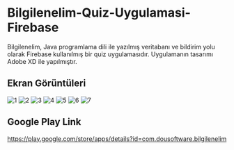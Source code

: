 # Bilgilenelim-Quiz-Uygulamasi-Firebase
Bilgilenelim, Java programlama dili ile yazılmış veritabanı ve bildirim yolu olarak Firebase kullanılmış bir quiz uygulamasıdır.
Uygulamanın tasarımı Adobe XD ile yapılmıştır.

## Ekran Görüntüleri
![1](https://user-images.githubusercontent.com/60797535/84824706-0c04a480-b029-11ea-88f1-d995546cedd4.png)
![2](https://user-images.githubusercontent.com/60797535/84824711-0d35d180-b029-11ea-956a-055903087526.png)
![3](https://user-images.githubusercontent.com/60797535/84824713-0dce6800-b029-11ea-92c0-86c8c5d4bc1d.png)
![4](https://user-images.githubusercontent.com/60797535/84824714-0dce6800-b029-11ea-9264-651382783bd5.png)
![5](https://user-images.githubusercontent.com/60797535/84824719-0e66fe80-b029-11ea-873e-f11a5c4dfe7f.png)
![6](https://user-images.githubusercontent.com/60797535/84824720-0eff9500-b029-11ea-82b5-15a76316042c.png)
![7](https://user-images.githubusercontent.com/60797535/84824722-0eff9500-b029-11ea-9854-a96c2fc983e5.png)
## Google Play Link
https://play.google.com/store/apps/details?id=com.dousoftware.bilgilenelim
